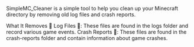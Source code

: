 SimpleMC_Cleaner is a simple tool to help you clean up your Minecraft directory by removing old log files and crash reports.

What It Removes 🚮
Log Files 📄: These files are found in the logs folder and record various game events.
Crash Reports 🚫: These files are found in the crash-reports folder and contain information about game crashes.
